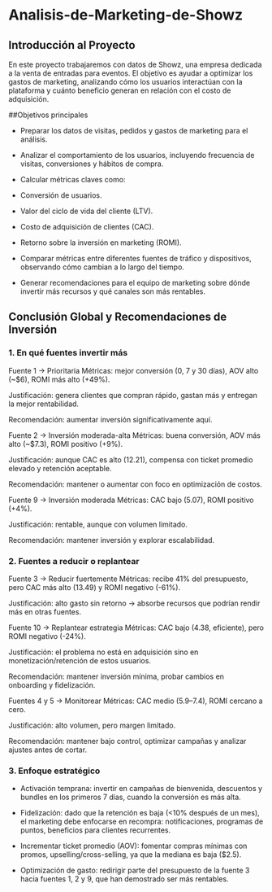 # Analisis-de-Marketing-de-Showz
## Introducción al Proyecto
En este proyecto trabajaremos con datos de Showz, una empresa dedicada a la venta de entradas para eventos. El objetivo es ayudar a optimizar los gastos de marketing, analizando cómo los usuarios interactúan con la plataforma y cuánto beneficio generan en relación con el costo de adquisición.

##Objetivos principales
* Preparar los datos de visitas, pedidos y gastos de marketing para el análisis.

* Analizar el comportamiento de los usuarios, incluyendo frecuencia de visitas, conversiones y hábitos de compra.

* Calcular métricas claves como:

* Conversión de usuarios.

* Valor del ciclo de vida del cliente (LTV).

* Costo de adquisición de clientes (CAC).

* Retorno sobre la inversión en marketing (ROMI).

* Comparar métricas entre diferentes fuentes de tráfico y dispositivos, observando cómo cambian a lo largo del tiempo.

* Generar recomendaciones para el equipo de marketing sobre dónde invertir más recursos y qué canales son más rentables.

## Conclusión Global y Recomendaciones de Inversión
### 1. En qué fuentes invertir más
Fuente 1 → Prioritaria
Métricas: mejor conversión (0, 7 y 30 días), AOV alto (~$6), ROMI más alto (+49%).

Justificación: genera clientes que compran rápido, gastan más y entregan la mejor rentabilidad.

Recomendación: aumentar inversión significativamente aquí.

Fuente 2 → Inversión moderada-alta
Métricas: buena conversión, AOV más alto (~$7.3), ROMI positivo (+9%).

Justificación: aunque CAC es alto (12.21), compensa con ticket promedio elevado y retención aceptable.

Recomendación: mantener o aumentar con foco en optimización de costos.

Fuente 9 → Inversión moderada
Métricas: CAC bajo (5.07), ROMI positivo (+4%).

Justificación: rentable, aunque con volumen limitado.

Recomendación: mantener inversión y explorar escalabilidad.

### 2. Fuentes a reducir o replantear
Fuente 3 → Reducir fuertemente
Métricas: recibe 41% del presupuesto, pero CAC más alto (13.49) y ROMI negativo (-61%).

Justificación: alto gasto sin retorno → absorbe recursos que podrían rendir más en otras fuentes.

Fuente 10 → Replantear estrategia
Métricas: CAC bajo (4.38, eficiente), pero ROMI negativo (-24%).

Justificación: el problema no está en adquisición sino en monetización/retención de estos usuarios.

Recomendación: mantener inversión mínima, probar cambios en onboarding y fidelización.

Fuentes 4 y 5 → Monitorear
Métricas: CAC medio (5.9–7.4), ROMI cercano a cero.

Justificación: alto volumen, pero margen limitado.

Recomendación: mantener bajo control, optimizar campañas y analizar ajustes antes de cortar.

### 3. Enfoque estratégico
* Activación temprana: invertir en campañas de bienvenida, descuentos y bundles en los primeros 7 días, cuando la conversión es más alta.

* Fidelización: dado que la retención es baja (<10% después de un mes), el marketing debe enfocarse en recompra: notificaciones, programas de puntos, beneficios para clientes recurrentes.

* Incrementar ticket promedio (AOV): fomentar compras mínimas con promos, upselling/cross-selling, ya que la mediana es baja ($2.5).

* Optimización de gasto: redirigir parte del presupuesto de la fuente 3 hacia fuentes 1, 2 y 9, que han demostrado ser más rentables.




